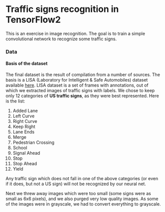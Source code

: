 # Traffic signs recognition in TensorFlow2

This is an exercise in image recognition. The goal is to train a simple convolutional network to recognize some traffic signs.

### Data

#### Basis of the dataset

The final dataset is the result of compilation from a number of sources. The basis is a LISA (Laboratory for Intelligent & Safe Automobiles) dataset available [here](http://cvrr.ucsd.edu/LISA/lisa-traffic-sign-dataset.html). LISA dataset is a set of frames with annotations, out of which we extracted images of traffic signs with labels. We chose to keep only 12 categories of **US traffic signs**, as they were best represented. Here is the list:

1. Added Lane
2. Left Curve
3. Right Curve
4. Keep Right
5. Lane Ends
6. Merge
7. Pedestrian Crossing
8. School
9. Signal Ahead
10. Stop
11. Stop Ahead
12. Yield

Any traffic sign which does not fall in one of the above categories (or even if it does, but not a US sign) will not be recognized by our neural net.

Next we threw away images which were too small (some signs were as small as 6x6 pixels), and we also purged very low quality images. As some of the images were in grayscale, we had to convert everything to grayscale.
